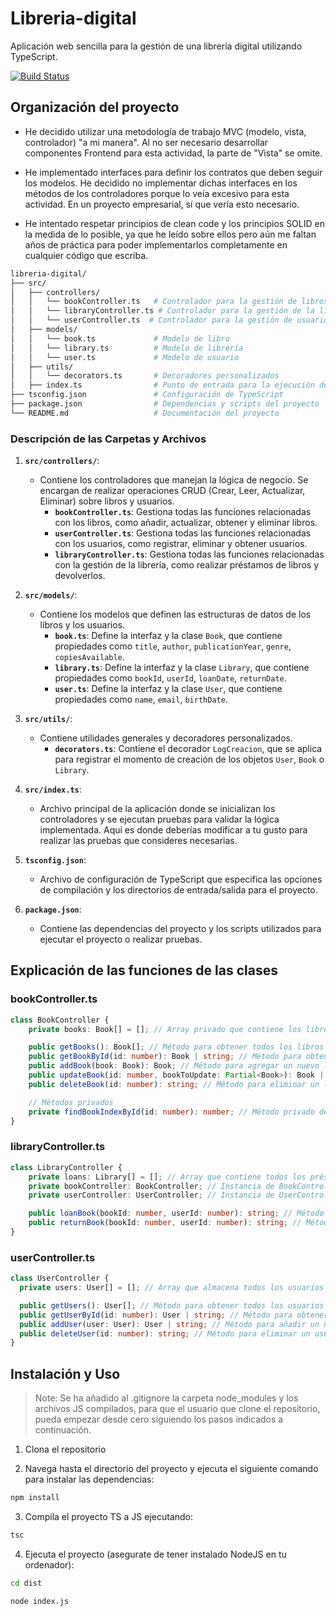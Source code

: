 # Libreria-digital
Aplicación web sencilla para la gestión de una librería digital utilizando TypeScript.

[![Build Status](https://github.com/anggierz/Libreria-digital/actions/workflows/workflow.yml/badge.svg?branch=main&event=status)](https://github.com/anggierz/Libreria-digital/actions/workflows/workflow.yml)

## Organización del proyecto

- He decidido utilizar una metodología de trabajo MVC (modelo, vista, controlador) "a mi manera". Al no ser necesario desarrollar
componentes Frontend para esta actividad, la parte de "Vista" se omite.

- He implementado interfaces para definir los contratos que deben seguir los modelos. He decidido no implementar dichas interfaces en los métodos de los controladores porque lo veía excesivo para esta actividad. En un proyecto empresarial, sí que vería esto necesario.

- He intentado respetar principios de clean code y los principios SOLID en la medida de lo posible, ya que he leído sobre ellos
pero aún me faltan años de práctica para poder implementarlos completamente en cualquier código que escriba.

```sh
libreria-digital/
├── src/
│   ├── controllers/
│   │   └── bookController.ts   # Controlador para la gestión de libros
│   │   └── libraryController.ts # Controlador para la gestión de la librería digital
│   │   └── userController.ts  # Controlador para la gestión de usuarios
│   ├── models/
│   │   └── book.ts             # Modelo de libro
│   │   └── library.ts          # Modelo de librería
│   │   └── user.ts             # Modelo de usuario  
│   ├── utils/
│   │   └── decorators.ts       # Decoradores personalizados
│   ├── index.ts                # Punto de entrada para la ejecución de la aplicación
├── tsconfig.json               # Configuración de TypeScript
├── package.json                # Dependencias y scripts del proyecto
└── README.md                   # Documentación del proyecto

```

### Descripción de las Carpetas y Archivos

1. **`src/controllers/`**:
   - Contiene los controladores que manejan la lógica de negocio. Se encargan de realizar operaciones CRUD (Crear, Leer, Actualizar, Eliminar) sobre libros y usuarios.
     - **`bookController.ts`**: Gestiona todas las funciones relacionadas con los libros, como añadir, actualizar, obtener y eliminar libros.
     - **`userController.ts`**: Gestiona todas las funciones relacionadas con los usuarios, como registrar, eliminar y obtener usuarios.
     - **`libraryController.ts`**: Gestiona todas las funciones relacionadas con la gestión de la librería, como realizar préstamos de libros y devolverlos.

2. **`src/models/`**:
   - Contiene los modelos que definen las estructuras de datos de los libros y los usuarios.
     - **`book.ts`**: Define la interfaz y la clase `Book`, que contiene propiedades como `title`, `author`, `publicationYear`, `genre`, `copiesAvailable`.
     - **`library.ts`**: Define la interfaz y la clase `Library`, que contiene propiedades como `bookId`, `userId`, `loanDate`, `returnDate`.
     - **`user.ts`**: Define la interfaz y la clase `User`, que contiene propiedades como `name`, `email`, `birthDate`.


3. **`src/utils/`**:
   - Contiene utilidades generales y decoradores personalizados.
     - **`decorators.ts`**: Contiene el decorador `LogCreacion`, que se aplica para registrar el momento de creación de los objetos `User`, `Book` o `Library`.

4. **`src/index.ts`**:
   - Archivo principal de la aplicación donde se inicializan los controladores y se ejecutan pruebas para validar la lógica implementada. Aquí es donde deberías modificar a tu gusto para realizar las pruebas que consideres necesarias.

5. **`tsconfig.json`**:
   - Archivo de configuración de TypeScript que especifica las opciones de compilación y los directorios de entrada/salida para el proyecto.

6. **`package.json`**:
   - Contiene las dependencias del proyecto y los scripts utilizados para ejecutar el proyecto o realizar pruebas.

## Explicación de las funciones de las clases

### bookController.ts

```typescript
class BookController {
    private books: Book[] = []; // Array privado que contiene los libros

    public getBooks(): Book[]; // Método para obtener todos los libros
    public getBookById(id: number): Book | string; // Método para obtener un libro por su ID
    public addBook(book: Book): Book; // Método para agregar un nuevo libro
    public updateBook(id: number, bookToUpdate: Partial<Book>): Book | string; // Método para actualizar un libro
    public deleteBook(id: number): string; // Método para eliminar un libro

    // Métodos privados
    private findBookIndexById(id: number): number; // Método privado devolver el índice del libro que contenga el ID
}
```

### libraryController.ts

```typescript
class LibraryController {
    private loans: Library[] = []; // Array que contiene todos los préstamos registrados
    private bookController: BookController; // Instancia de BookController
    private userController: UserController; // Instancia de UserController

    public loanBook(bookId: number, userId: number): string; // Método para realizar un préstamo de libro
    public returnBook(bookId: number, userId: number): string; // Método para devolver un libro
}
```

### userController.ts

```typescript
class UserController {
  private users: User[] = []; // Array que almacena todos los usuarios

  public getUsers(): User[]; // Método para obtener todos los usuarios
  public getUserById(id: number): User | string; // Método para obtener un usuario por su ID
  public addUser(user: User): User | string; // Método para añadir un nuevo usuario
  public deleteUser(id: number): string; // Método para eliminar un usuario
}
```

## Instalación y Uso

> Note: Se ha añadido al .gitignore la carpeta node_modules y los archivos JS compilados, para que el usuario que clone el repositorio, pueda empezar desde cero siguiendo los pasos indicados a continuación.

1. Clona el repositorio

2. Navega hasta el directorio del proyecto y ejecuta el siguiente comando para instalar las dependencias:

```sh
npm install
```

3. Compila el proyecto TS a JS ejecutando:

```sh
tsc
```

4. Ejecuta el proyecto (asegurate de tener instalado NodeJS en tu ordenador):

```sh
cd dist
```

```sh
node index.js
```